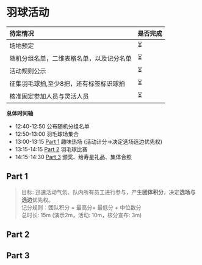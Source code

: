 # 羽球活动

|待定情况|是否完成|
|:--|:--|
|场地预定|⏳|
|随机分组名单，二维表格名单，以及记分名单|⏳|
|活动规则公示|⏳|
|征集羽毛球拍,至少8把，还有标签标识球拍|⏳|
|核准固定参加人员与灵活人员|⏳|


**总体时间轴**     
- 12:40-12:50 公布随机分组名单
- 12:50-13:00 羽毛球场集合
- 13:00-13:15 [Part 1](#Part1) 趣味热场 (活动计分->决定选场选边优先权)
- 13:15-14:15 [Part 2](#Part2) 羽毛球比赛
- 14:15-14:30 [Part 3](#Part3) 颁奖、给寿星礼品、集体合照

## Part 1
> 目标: 迅速活动气氛、队内所有员工进行参与，产生**团体积分**，决定**选场与选边**优先权。        
> 记分规则：团队积分 = 最高分+ 最低分 + 中位数分        
> 总时长: 15m (演示2m，活动: 10m，核分宣布: 3m)        
         



## Part 2

## Part 3
